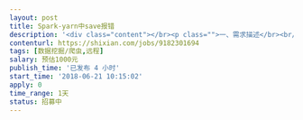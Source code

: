 ```yaml
---                
layout: post       
title: Spark-yarn中save报错           
description: '<div class="content"></br><p class="">一、需求描述</br><br/>核心&amp;唯一需求：处理Spark on yarn（client）中saveAsHadoopDataset时报错</br><br/>系统环境：linux、hadoop2.6.0、spark1.6.1,5台集群</br><br/>目前状况：</br><br/>1：经将代码进行逐行注释测试，可以明确就是saveAsHadoopDataset时报错</br><br/>2：通过测试spark的自带示例，均可正常运行，可以推断基础环境正常</br><br/>3：参与运算及需要保存的数据量均在300M~600M之间</br><br/>二、相关关键信息</br><br/>1：代码（通过命令行调用）</br><br/>			// 从HDFS中读取数据</br><br/>			JavaPairRDD myResultRDDFinal = getPairRDDAgainstHDFS(ctx,strSourceHDFS);</br><br/></br><br/>			JavaPairRDD myReplacedRDD = myResultRDDFinal.flatMapToPair(new getFiltedRowkeyValueSetHDFS(allStartStopPairs1, lstCombinDimenMap));</br><br/>			JavaPairRDD newPureJavaPairRDD =  myReplacedRDD.filter(new getPureTuple());</br><br/>			// 进行RDD分组转换</br><br/>			JavaPairRDD&gt; myGroupedRDD = newPureJavaPairRDD.groupByKey();</br><br/>//			myGroupedRDD.</br><br/>			myGroupedRDD.persist(StorageLevel.MEMORY_ONLY_SER());</br><br/>			System.out.println("---------myGroupedRDD is persisted--------------------------------");</br><br/>			if(hdfsOrNot){ //存入HDFS</br><br/>				// 对分组后RDD求和yunsuan</br><br/>				JavaPairRDD allTuple2 = myGroupedRDD.mapToPair(new getNewTupleHDFS());</br><br/>				// 删除原有HDFS文件[WD]</br><br/>				rmDirRecursive(strWdHDFS);</br><br/>				// 将计算结果存入HDFS文件【以原有HDFS文件名称进行命名】</br><br/>				allTuple2.saveAsNewAPIHadoopFile(strWdHDFS,</br><br/>			    	Text.class, </br><br/>			    	Text.class, </br><br/>			    	TextOutputFormat.class,</br><br/>			    	getHadoopConf()</br><br/>			    );</br><br/></br><br/>			}else{//存入HBASE</br><br/>				JavaPairRDD allNewPut = myGroupedRDD.mapToPair(new getNewPut1(new Tuple2(strSrcHbaseColumnFamilyName,strSrcHbaseColumnName)));</br><br/>				allNewPut.persist(StorageLevel.MEMORY_ONLY_SER());</br><br/>				System.out.println("---------allNewPut is persisted--------------------------------");</br><br/>				JobConf jobStoreConfig  = new JobConf(conf, HbaseDimensionCalculate.class);</br><br/>				jobStoreConfig.setOutputFormat(TableOutputFormat.class);</br><br/>				jobStoreConfig.set(TableOutputFormat.OUTPUT_TABLE, strSrcHbaseTableName);</br><br/></br><br/>				allNewPut.saveAsHadoopDataset(jobStoreConfig);</br><br/>			}</br><br/>2：关键错误信息</br><br/>Container exited with a non-zero exit code 2</p></br><p class="">18/06/20 18:21:27 WARN YarnSchedulerBackend$YarnSchedulerEndpoint: Container marked as failed: container_1529060301846_0003_01_000006 on host: bigdata01. Exit status: 2. Diagnostics: Exception from container-launch.</br><br/>Container id: container_1529060301846_0003_01_000006</br><br/>Exit code: 2</br><br/>Stack trace: ExitCodeException exitCode=2: </br><br/>        at org.apache.hadoop.util.Shell.runCommand(Shell.java:538)</br><br/>        at org.apache.hadoop.util.Shell.run(Shell.java:455)</br><br/>        at org.apache.hadoop.util.Shell$ShellCommandExecutor.execute(Shell.java:715)</br><br/>        at org.apache.hadoop.yarn.server.nodemanager.DefaultContainerExecutor.launchContainer(DefaultContainerExecutor.java:211)</br><br/>        at org.apache.hadoop.yarn.server.nodemanager.containermanager.launcher.ContainerLaunch.call(ContainerLaunch.java:302)</br><br/>        at org.apache.hadoop.yarn.server.nodemanager.containermanager.launcher.ContainerLaunch.call(ContainerLaunch.java:82)</br><br/>        at java.util.concurrent.FutureTask.run(FutureTask.java:266)</br><br/>        at java.util.concurrent.ThreadPoolExecutor.runWorker(ThreadPoolExecutor.java:1142)</br><br/>        at java.util.concurrent.ThreadPoolExecutor$Worker.run(ThreadPoolExecutor.java:617)</br><br/>        at java.lang.Thread.run(Thread.java:745)</p></br><p class="">Container exited with a non-zero exit code 2</p></br><p class="">18/06/20 18:21:27 INFO YarnClientSchedulerBackend: Asked to remove non-existent executor 5</br><br/>18/06/20 18:21:27 INFO TaskSetManager: Starting task 0.1 in stage 1.3 (TID 11, bigdata01, partition 0,NODE_LOCAL, 2229 bytes)</br><br/>18/06/20 18:21:27 INFO BlockManagerInfo: Added broadcast_8_piece0 in memory on bigdata01:56463 (size: 42.2 KB, free: 5.2 GB)</br><br/>18/06/20 18:21:27 INFO MapOutputTrackerMasterEndpoint: Asked to send map output locations for shuffle 0 to bigdata01:57735</br><br/>18/06/20 18:21:27 INFO MapOutputTrackerMaster: Size of output statuses for shuffle 0 is 84 bytes</br><br/>18/06/20 18:21:27 WARN TaskSetManager: Lost task 0.1 in stage 1.3 (TID 11, bigdata01): FetchFailed(null, shuffleId=0, mapId=-1, reduceId=0, message=</br><br/>org.apache.spark.shuffle.MetadataFetchFailedException: Missing an output location for shuffle 0</br><br/>        at org.apache.spark.MapOutputTracker$$anonfun$org$apache$spark$MapOutputTracker$$convertMapStatuses$2.apply(MapOutputTracker.scala:542)</br><br/>        at org.apache.spark.MapOutputTracker$$anonfun$org$apache$spark$MapOutputTracker$$convertMapStatuses$2.apply(MapOutputTracker.scala:538)</br><br/>        at scala.collection.TraversableLike$WithFilter$$anonfun$foreach$1.apply(TraversableLike.scala:772)</br><br/>        at scala.collection.IndexedSeqOptimized$class.foreach(IndexedSeqOptimized.scala:33)</br><br/>        at scala.collection.mutable.ArrayOps$ofRef.foreach(ArrayOps.scala:108)</br><br/>        at scala.collection.TraversableLike$WithFilter.foreach(TraversableLike.scala:771)</br><br/>        at org.apache.spark.MapOutputTracker$.org$apache$spark$MapOutputTracker$$convertMapStatuses(MapOutputTracker.scala:538)</br><br/>        at org.apache.spark.MapOutputTracker.getMapSizesByExecutorId(MapOutputTracker.scala:155)</br><br/>        at org.apache.spark.shuffle.BlockStoreShuffleReader.read(BlockStoreShuffleReader.scala:47)</br><br/>        at org.apache.spark.rdd.ShuffledRDD.compute(ShuffledRDD.scala:98)</br><br/>        at org.apache.spark.rdd.RDD.computeOrReadCheckpoint(RDD.scala:306)</br><br/>        at org.apache.spark.rdd.RDD.iterator(RDD.scala:270)</br><br/>        at org.apache.spark.rdd.MapPartitionsRDD.compute(MapPartitionsRDD.scala:38)</br><br/>        at org.apache.spark.rdd.RDD.computeOrReadCheckpoint(RDD.scala:306)</br><br/>        at org.apache.spark.CacheManager.getOrCompute(CacheManager.scala:69)</br><br/>        at org.apache.spark.rdd.RDD.iterator(RDD.scala:268)</br><br/>        at org.apache.spark.rdd.MapPartitionsRDD.compute(MapPartitionsRDD.scala:38)</br><br/>        at org.apache.spark.rdd.RDD.computeOrReadCheckpoint(RDD.scala:306)</br><br/>        at org.apache.spark.CacheManager.getOrCompute(CacheManager.scala:69)</br><br/>        at org.apache.spark.rdd.RDD.iterator(RDD.scala:268)</br><br/>        at org.apache.spark.scheduler.ResultTask.runTask(ResultTask.scala:66)</br><br/>        at org.apache.spark.scheduler.Task.run(Task.scala:89)</br><br/>        at org.apache.spark.executor.Executor$TaskRunner.run(Executor.scala:214)</br><br/>        at java.util.concurrent.ThreadPoolExecutor.runWorker(ThreadPoolExecutor.java:1142)</br><br/>        at java.util.concurrent.ThreadPoolExecutor$Worker.run(ThreadPoolExecutor.java:617)</br><br/>        at java.lang.Thread.run(Thread.java:745)</p></br><p class="">)</br><br/>18/06/20 18:21:27 INFO DAGScheduler: Marking ResultStage 1 (saveAsHadoopDataset at HbaseDimensionCalculate.java:742) as failed due to a fetch failure from ShuffleMapStage 0 (filter at HbaseDimensionCalculate.java:715)</br><br/>18/06/20 18:21:27 INFO YarnScheduler: Removed TaskSet 1.3, whose tasks have all completed, from pool </br><br/>18/06/20 18:21:27 INFO DAGScheduler: ResultStage 1 (saveAsHadoopDataset at HbaseDimensionCalculate.java:742) failed in 3.856 s</br><br/>18/06/20 18:21:27 INFO DAGScheduler: Job 0 failed: saveAsHadoopDataset at HbaseDimensionCalculate.java:742, took 33.365694 s</br><br/>------------------llch Spark Exception in HbaseDimensionCalculate function:  Job aborted due to stage failure: ResultStage 1 (saveAsHadoopDataset at HbaseDimensionCalculate.java:742) has failed the maximum allowable number of times: 4. Most recent failure reason: org.apache.spark.shuffle.MetadataFetchFailedException: Missing an output location for shuffle 0</br><br/>        at org.apache.spark.MapOutputTracker$$anonfun$org$apache$spark$MapOutputTracker$$convertMapStatuses$2.apply(MapOutputTracker.scala:542)</br><br/>        at org.apache.spark.MapOutputTracker$$anonfun$org$apache$spark$MapOutputTracker$$convertMapStatuses$2.apply(MapOutputTracker.scala:538)</br><br/>        at scala.collection.TraversableLike$WithFilter$$anonfun$foreach$1.apply(TraversableLike.scala:772)</br><br/>        at scala.collection.IndexedSeqOptimized$class.foreach(IndexedSeqOptimized.scala:33)</br><br/>        at scala.collection.mutable.ArrayOps$ofRef.foreach(ArrayOps.scala:108)</br><br/>        at scala.collection.TraversableLike$WithFilter.foreach(TraversableLike.scala:771)</br><br/>        at org.apache.spark.MapOutputTracker$.org$apache$spark$MapOutputTracker$$convertMapStatuses(MapOutputTracker.scala:538)</br><br/>        at org.apache.spark.MapOutputTracker.getMapSizesByExecutorId(MapOutputTracker.scala:155)</br><br/>        at org.apache.spark.shuffle.BlockStoreShuffleReader.read(BlockStoreShuffleReader.scala:47)</br><br/>        at org.apache.spark.rdd.ShuffledRDD.compute(ShuffledRDD.scala:98)</br><br/>        at org.apache.spark.rdd.RDD.computeOrReadCheckpoint(RDD.scala:306)</br><br/>        at org.apache.spark.rdd.RDD.iterator(RDD.scala:270)</br><br/>        at org.apache.spark.rdd.MapPartitionsRDD.compute(MapPartitionsRDD.scala:38)</br><br/>        at org.apache.spark.rdd.RDD.computeOrReadCheckpoint(RDD.scala:306)</br><br/>        at org.apache.spark.CacheManager.getOrCompute(CacheManager.scala:69)</br><br/>        at org.apache.spark.rdd.RDD.iterator(RDD.scala:268)</br><br/>        at org.apache.spark.rdd.MapPartitionsRDD.compute(MapPartitionsRDD.scala:38)</br><br/>        at org.apache.spark.rdd.RDD.computeOrReadCheckpoint(RDD.scala:306)</br><br/>        at org.apache.spark.CacheManager.getOrCompute(CacheManager.scala:69)</br><br/>        at org.apache.spark.rdd.RDD.iterator(RDD.scala:268)</br><br/>        at org.apache.spark.scheduler.ResultTask.runTask(ResultTask.scala:66)</br><br/>        at org.apache.spark.scheduler.Task.run(Task.scala:89)</br><br/>        at org.apache.spark.executor.Executor$TaskRunner.run(Executor.scala:214)</br><br/>        at java.util.concurrent.ThreadPoolExecutor.runWorker(ThreadPoolExecutor.java:1142)</br><br/>        at java.util.concurrent.ThreadPoolExecutor$Worker.run(ThreadPoolExecutor.java:617)</br><br/>        at java.lang.Thread.run(Thread.java:745)</br><br/>3：spark配置信息</br><br/>spark.yarn.jar      hdfs:///myJar/spark-assembly-1.6.1-hadoop2.6.0.jar</br><br/>spark.driver.extraJavaOptions -XX:PermSize=128M -XX:MaxPermSize=256M </br><br/>spark.executor.extraJavaOptions  -XX:+PrintGCDetails -Dkey=value -Dnumbers="one two three"</br><br/>spark.driver.memory 3g</br><br/># spark.executor.memory 4g</br><br/>spark.driver.maxResultSize 3g</br><br/>spark.executorEnv.R_HOME  /home/local/bigdata/R-3.0.1/lib64/R</br><br/>spark.yarn.queue default</br><br/>spark.yarn.am.memory  1g</br><br/>spark.yarn.am.cores  1</br><br/>spark.executor.instances 3</br><br/>spark.executor.memory 8g</br><br/>spark.yarn.appMasterEnv.R_HOME  /home/local/bigdata/R-3.0.1/lib64/R</br><br/>spark.executorEnv.R_HOME  /home/local/bigdata/R-3.0.1/lib64/R</p></br><p class="">spark.default.parallelism 1</p></br><p class=""># spark.yarn.jar hdfs:/myJar/spark-assembly-1.6.1-hadoop2.6.0.jar</p></br><p class="">###0216</br><br/>spark.shuffle.file.buffer  64k</br><br/>spark.reducer.maxSizeInFlight  96m</br><br/>spark.shuffle.io.maxRetries  200</br><br/>spark.shuffle.io.retryWait  60s</br><br/>spark.shuffle.memoryFraction  0.5</br><br/>spark.shuffle.manager  sort</br><br/>spark.shuffle.consolidateFiles  true</br><br/>spark.shuffle.sort.bypassMergeThreshold  40		</br><br/>spark.shuffle.io.numConnectionsPerPeer  4</p></br><p class="">spark.network.timeout  1200s</br><br/>spark.rpc.lookupTimeout 1200s </br><br/>spark.shuffle.io.connectionTimeout 1200s</p></br><p class="">spark.task.maxFailures    		 10   </br><br/>#spark.task.cpus             	 2</br><br/>spark.task.cpus             	 1</br><br/>spark.speculation          		 true</br><br/>spark.blacklist.enabled    		 true</br><br/>spark.blacklist.task.maxTaskAttemptsPerExecutor 1</br><br/>spark.blacklist.task.maxTaskAttemptsPerNode   2</br><br/>spark.blacklist.stage.maxFailedTasksPerExecutor 2</br><br/>spark.blacklist.stage.maxFailedExecutorsPerNode 2</br><br/>spark.memory.useLegacyMode false</br><br/>spark.storage.memoryFraction   0.5</br><br/>spark.yarn.executor.memoryOverhead 1024</br><br/>三、人才要求</br><br/>2年以上hadoop 及spark架构设计开发实战经验</br><br/>四、其他补充说明</br><br/>1、不限坐班时间，如需要来现场，随时可接待</br><br/>2、因为是解决单个问题，所以只以结果作为付费依据</p></br></div>'     
contenturl: https://shixian.com/jobs/9182301694      
tags: [数据挖掘/爬虫,远程]            
salary: 预估1000元          
publish_time: '已发布 4 小时'         
start_time: '2018-06-21 10:15:02'           
apply: 0                   
time_range: 1天              
status: 招募中                  
---                 
```

